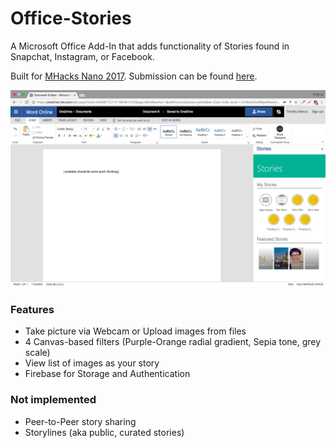 # Office-Stories

A Microsoft Office Add-In that adds functionality of Stories found in Snapchat, Instagram, or Facebook.

Built for [MHacks Nano 2017](https://mhacksnano.devpost.com/). Submission can be found [here](https://devpost.com/software/office-stories).

![Screenshot](screenshots/screen.png?raw=true)

### Features
- Take picture via Webcam or Upload images from files
- 4 Canvas-based filters (Purple-Orange radial gradient, Sepia tone, grey scale)
- View list of images as your story
- Firebase for Storage and Authentication

### Not implemented
- Peer-to-Peer story sharing
- Storylines (aka public, curated stories)

